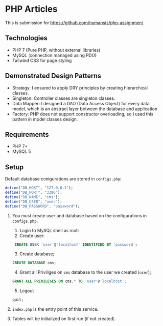 # PHP Articles

This is submission for https://github.com/humansis/php-assignment

## Technologies

- PHP 7 (Pure PHP, without external libraries)
- MySQL (connection managed using PDO)
- Tailwind CSS for page styling

## Demonstrated Design Patterns

- Strategy: I ensured to apply DRY principles by creating hierarchical classes.
- Singleton: Controller classes are singleton classes.
- Data Mapper: I designed a DAO (Data Access Object) for every data model, which is an abstract layer between the database and application.
- Factory: PHP does not support constructor overloading, so I used this pattern in model classes design.

## Requirements

- PHP 7+
- MySQL 5

## Setup

Default database conigurations are stored in `configs.php`:

```php
define("DB_HOST", "127.0.0.1");
define("DB_PORT", "3306");
define("DB_NAME", "cms");
define("DB_USER", "user");
define("DB_PASSWORD", "password");
```

1. You must create user and database based on the configurations in `configs.php`.

   1. Login to MySQL shell as root:
   2. Create user:

   ```sql
    CREATE USER 'user'@'localhost' IDENTIFIED BY 'password';
   ```

   3. Create database;

   ```sql
   CREATE DATABASE cms;
   ```

   4. Grant all Priviliges on `cms` database to the user we created (`user`);

   ```sql
   GRANT ALL PRIVILEGES ON cms.* TO 'user'@'localhost';
   ```

   5. Logout

   ```sql
   quit;
   ```

2. `index.php` is the entry point of this service.
3. Tables will be initialized on first run (if not created).
